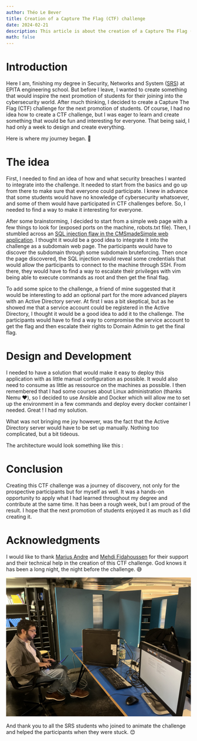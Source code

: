 ```yaml
---
author: Théo Le Bever
title: Creation of a Capture The Flag (CTF) challenge
date: 2024-02-21
description: This article is about the creation of a Capture The Flag (CTF) challenge. It is a write-up of the process of creating a CTF challenge for the 2025 promotion of the Cybersecurity Master at EPITA engineering school.
math: false
---
```


# Introduction

Here I am, finishing my degree in Security, Networks and System ([SRS](https://srs.epita.fr/)) at EPITA engineering school. But before I leave, I wanted to create something that would inspire the next promotion of students for their joining into the cybersecurity world. After much thinking, I decided to create a Capture The Flag (CTF) challenge for the next promotion of students. Of course, I had no idea how to create a CTF challenge, but I was eager to learn and create something that would be fun and interesting for everyone. That being said, I had only a week to design and create everything. 

Here is where my journey began. 🙂

# The idea

First, I needed to find an idea of how and what security breaches I wanted to integrate into the challenge. It needed to start from the basics and go up from there to make sure that everyone could participate. I knew in advance that some students would have no knowledge of cybersecurity whatsoever, and some of them would have participated in CTF challenges before. So, I needed to find a way to make it interesting for everyone.

After some brainstorming, I decided to start from a simple web page with a few things to look for (exposed ports on the machine, robots.txt file). Then, I stumbled across an [SQL injection flaw in the CMSmadeSimple web application](https://www.exploit-db.com/exploits/46635). I thought it would be a good idea to integrate it into the challenge as a subdomain web page. The participants would have to discover the subdomain through some subdomain bruteforcing. Then once the page discovered, the SQL injection would reveal some credentials that would allow the participants to connect to the machine through SSH. From there, they would have to find a way to escalate their privileges with vim being able to execute commands as root and then get the final flag.

To add some spice to the challenge, a friend of mine suggested that it would be interesting to add an optional part for the more advanced players with an Active Directory server. At first I was a bit skeptical, but as he showed me that a service account could be registered in the Active Directory, I thought it would be a good idea to add it to the challenge. The participants would have to find a way to compromise the service account to get the flag and then escalate their rights to Domain Admin to get the final flag.

# Design and Development

I needed to have a solution that would make it easy to deploy this application with as little manual configuration as possible. It would also need to consume as little as ressource on the machines as possible. I then remembered that I had some courses about Linux administration (thanks Nemu ❤️), so I decided to use Ansible and Docker which will allow me to set up the environment in a few commands and deploy every docker container I needed. Great ! I had my solution.

What was not bringing me joy however, was the fact that the Active Directory server would have to be set up manually. Nothing too complicated, but a bit tideous.

The architecture would look something like this :

# Conclusion

Creating this CTF challenge was a journey of discovery, not only for the prospective participants but for myself as well. It was a hands-on opportunity to apply what I had learned throughout my degree and contribute at the same time. It has been a rough week, but I am proud of the result. I hope that the next promotion of students enjoyed it as much as I did creating it.

# Acknowledgments

I would like to thank [Marius Andre](https://www.linkedin.com/in/marius-andr%C3%A9/) and [Mehdi Fidahoussen](https://www.linkedin.com/in/mehdi-f/) for their support and their technical help in the creation of this CTF challenge. God knows it has been a long night, the night before the challenge. 😅

![](./Image.jpeg)

And thank you to all the SRS students who joined to animate the challenge and helped the participants when they were stuck. 😊


